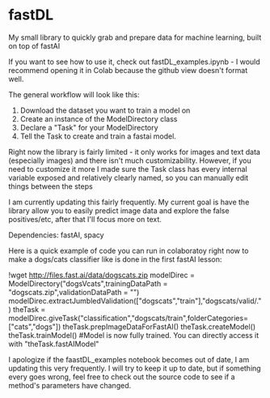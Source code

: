 # fastDL
My small library to quickly grab and prepare data for machine learning, built on top of fastAI

If you want to see how to use it, check out fastDL_examples.ipynb - I would recommend opening it in Colab because the github view doesn't format well.

The general workflow will look like this:
1) Download the dataset you want to train a model on
2) Create an instance of the ModelDirectory class
3) Declare a "Task" for your ModelDirectory
4) Tell the Task to create and train a fastai model.

Right now the library is fairly limited - it only works for images and text data (especially images) and there isn't much customizability.  However, if you need to customize it more I made sure the Task class has every internal variable exposed and relatively clearly named, so you can manually edit things between the steps

I am currently updating this fairly frequently.  My current goal is have the library allow you to easily predict image data and explore the false positives/etc, after that I'll focus more on text.

Dependencies: fastAI, spacy

Here is a quick example of code you can run in colaboratoy right now to make a dogs/cats classifier like is done in the first fastAI lesson:

!wget http://files.fast.ai/data/dogscats.zip
modelDirec = ModelDirectory("dogsVcats",trainingDataPath = "dogscats.zip",validationDataPath = "")
modelDirec.extractJumbledValidation(["dogscats","train"],"dogscats/valid/.")
theTask = modelDirec.giveTask("classification","dogscats/train",folderCategories=["cats","dogs"])
theTask.prepImageDataForFastAI()
theTask.createModel()
theTask.trainModel()
#Model is now fully trained.  You can directly access it with "theTask.fastAIModel"

I apologize if the faastDL_examples notebook becomes out of date, I am updating this very frequently.  I will try to keep it up to date, but if something every goes wrong, feel free to check out the source code to see if a method's parameters have changed.
